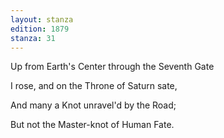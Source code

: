```yaml
---
layout: stanza
edition: 1879
stanza: 31
---
```


Up from Earth's Center through the Seventh Gate

I rose, and on the Throne of Saturn sate,

And many a Knot unravel'd by the Road;

But not the Master-knot of Human Fate.